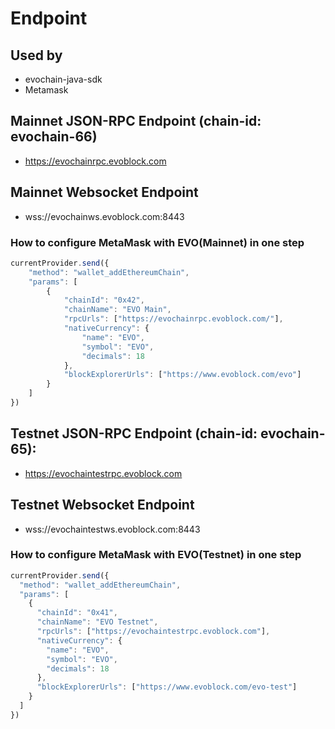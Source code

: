 # Endpoint

## Used by
- evochain-java-sdk
- Metamask

## Mainnet JSON-RPC Endpoint (chain-id: evochain-66)
- https://evochainrpc.evoblock.com

## Mainnet Websocket Endpoint
- wss://evochainws.evoblock.com:8443

### How to configure MetaMask with EVO(Mainnet) in one step

```javascript
currentProvider.send({
    "method": "wallet_addEthereumChain",
    "params": [
        {
            "chainId": "0x42",
            "chainName": "EVO Main",
            "rpcUrls": ["https://evochainrpc.evoblock.com/"],
            "nativeCurrency": {
                "name": "EVO",
                "symbol": "EVO",
                "decimals": 18
            },
            "blockExplorerUrls": ["https://www.evoblock.com/evo"]
        }
    ]
})
```

## Testnet JSON-RPC Endpoint (chain-id: evochain-65):
- https://evochaintestrpc.evoblock.com

## Testnet Websocket Endpoint
- wss://evochaintestws.evoblock.com:8443

### How to configure MetaMask with EVO(Testnet) in one step

```javascript
currentProvider.send({
  "method": "wallet_addEthereumChain",
  "params": [
    {
      "chainId": "0x41",
      "chainName": "EVO Testnet",
      "rpcUrls": ["https://evochaintestrpc.evoblock.com"],
      "nativeCurrency": {
        "name": "EVO",
        "symbol": "EVO",
        "decimals": 18
      },
      "blockExplorerUrls": ["https://www.evoblock.com/evo-test"]
    }
  ]
})
```





